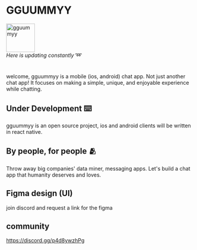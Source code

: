 # GGUUMMYY 

<img width="77" alt="gguummyy" src="https://github.com/user-attachments/assets/c5c644fa-b44e-41c2-8c15-b2bc288308cb"> <br>
*Here is updating constantly* ➿ <br>
#
welcome, gguummyy is a mobile (ios, android) chat app. Not just another chat app! It focuses on making a simple, unique, and enjoyable experience while chatting. 

## Under Development ⌨️
gguummyy is an open source project, ios and android clients will be written in react native.

## By people, for people 🫂
Throw away big companies' data miner, messaging apps. Let's build a chat app that humanity deserves and loves. 

## Figma design (UI)
join discord and request a link for the figma

## community 
https://discord.gg/p4d8ywzhPg
